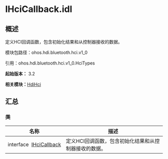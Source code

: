 # IHciCallback.idl

## 概述

定义HCI回调函数，包含初始化结果和从控制器接收的数据。

模块包路径：ohos.hdi.bluetooth.hci.v1_0

引用：ohos.hdi.bluetooth.hci.v1_0.HciTypes

**起始版本：** 3.2

**相关模块：**[HdiHci](_hdi_hci.md)


## 汇总


### 类

| 名称 | 描述 | 
| -------- | -------- |
| interface&nbsp;&nbsp;[IHciCallback](interface_i_hci_callback.md) | 定义HCI回调函数，包含初始化结果和从控制器接收的数据。  | 


